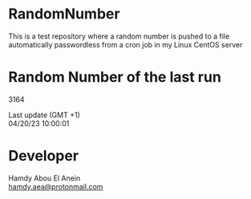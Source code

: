 # RandomNumber    
This is a test repository where a random number is pushed to a file automatically passwordless from a cron job in my Linux CentOS server    
# Random Number of the last run   
3164
      
Last update (GMT +1)    
04/20/23 10:00:01
# Developer    
Hamdy Abou El Anein   
hamdy.aea@protonmail.com
